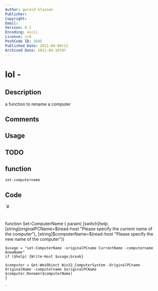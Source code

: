 ```yaml
---
Author: gerald klassen
Publisher: 
Copyright: 
Email: 
Version: 0.1
Encoding: ascii
License: cc0
PoshCode ID: 2605
Published Date: 2011-04-06t12
Archived Date: 2011-04-10t07
---
```


# lol - 

## Description

a function to rename a computer

## Comments



## Usage



## TODO



## function

`set-computername`

## Code

`#
 #
 function Set-ComputerName {
 	param(	[switch]$help,
 		[string]$originalPCName=$(read-host "Please specify the current name of the computer"),
 		[string]$computerName=$(read-host "Please specify the new name of the computer"))
 			
 	$usage = "set-ComputerName -originalPCname CurrentName -computername AnewName"
 	if ($help) {Write-Host $usage;break}
 	
 	$computer = Get-WmiObject Win32_ComputerSystem -OriginalPCname OriginalName -computername $originalPCName
 	$computer.Rename($computerName)
 	}
`

